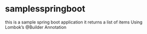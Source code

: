# samplesspringboot

this is a sample spring boot application
it returns a list of items 
Using Lombok’s @Builder Annotation
